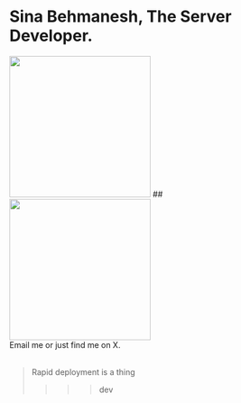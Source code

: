 Sina Behmanesh, The Server Developer.
===

<img src="https://i.pinimg.com/originals/04/cb/84/04cb84c6aab19604471b75a213c63916.gif" width="250">
## <img src="https://i.giphy.com/media/v1.Y2lkPTc5MGI3NjExM2VjOHl1OXoweno3d2s2bG5jY2V1a2RlaGdoOHlkdWNxODIyNjFiYyZlcD12MV9pbnRlcm5hbF9naWZfYnlfaWQmY3Q9Zw/kkEmNte4tRmZ0fgBhE/giphy.gif" width="250">


<br />
Email me or just find me on X.

<br />
<br>

> Rapid deployment is a thing
>>>> dev

